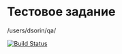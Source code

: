 # Тестовое задание

/users/dsorin/qa/

[![Build Status](https://travis-ci.org/k03mad/homework-node.svg?branch=master)](https://travis-ci.org/k03mad/homework-node)